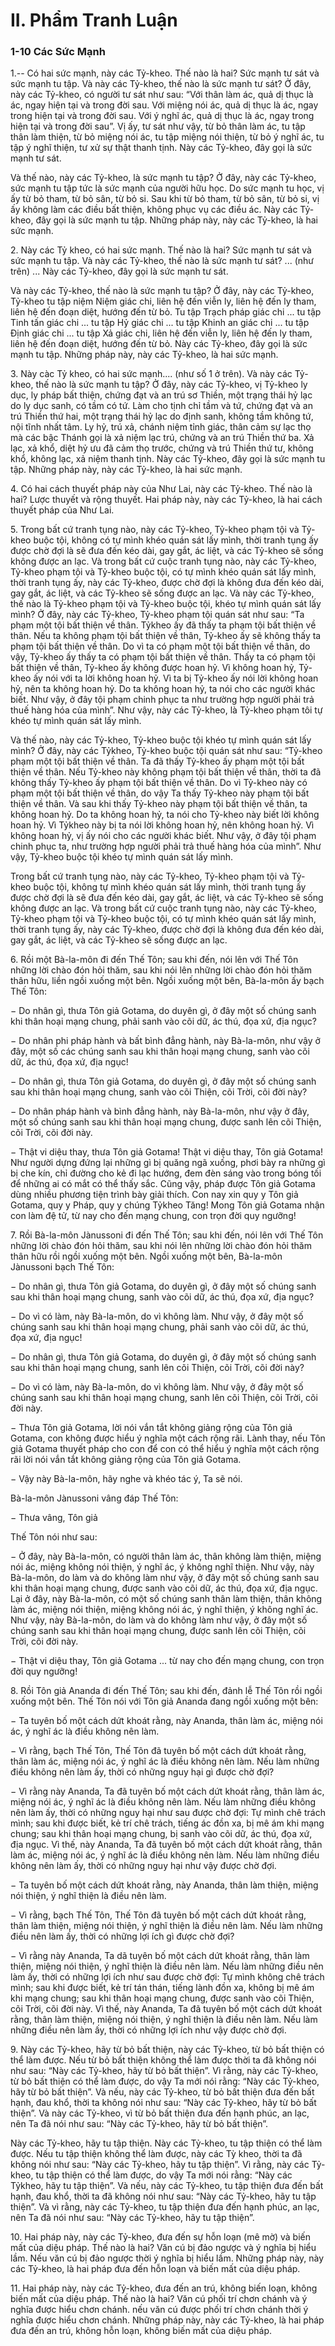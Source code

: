 # II. Phẩm Tranh Luận

### 1-10 Các Sức Mạnh

1.-- Có hai sức mạnh, này các Tỷ-kheo. Thế nào là hai? Sức mạnh tư sát và sức mạnh tu tập. Và này các
Tỷ-kheo, thế nào là sức mạnh tư sát? Ở đây, này các Tỷ-kheo, có người tư sát như sau: “Với thân làm
ác, quả dị thục là ác, ngay hiện tại và trong đời sau. Với miệng nói ác, quả dị thục là ác, ngay trong hiện
tại và trong đời sau. Với ý nghĩ ác, quả dị thục là ác, ngay trong hiện tại và trong đời sau”. Vị ấy, tư sát
như vậy, từ bỏ thân làm ác, tu tập thân làm thiện, từ bỏ miệng nói ác, tu tập miệng nói thiện, từ bỏ ý
nghĩ ác, tu tập ý nghĩ thiện, tư xử sự thật thanh tịnh. Này các Tỷ-kheo, đây gọi là sức mạnh tư sát.

Và thế nào, này các Tỷ-kheo, là sức mạnh tu tập? Ở đây, này các Tỷ-kheo, sức mạnh tu tập tức là sức
mạnh của người hữu học. Do sức mạnh tu học, vị ấy từ bỏ tham, từ bỏ sân, từ bỏ si. Sau khi từ bỏ tham,
từ bỏ sân, từ bỏ si, vị ấy không làm các điều bất thiện, không phục vụ các điều ác. Này các Tỷ-kheo, đây
gọi là sức mạnh tu tập. Những pháp này, này các Tỷ-kheo, là hai sức mạnh.

<!--pg-->
2\. Này các Tỷ kheo, có hai sức mạnh. Thế nào là hai? Sức mạnh tư sát và sức mạnh tu tập. Và này các
Tỷ-kheo, thế nào là sức mạnh tư sát? ... (như trên) ... Này các Tỷ-kheo, đây gọi là sức mạnh tư sát.

Và này các Tỷ-kheo, thế nào là sức mạnh tu tập? Ở đây, này các Tỷ-kheo, Tỷ-kheo tu tập niệm Niệm
giác chi, liên hệ đến viễn ly, liên hệ đến ly tham, liên hệ đến đoạn diệt, hướng đến từ bỏ. Tu tập Trạch
pháp giác chi ... tu tập Tinh tấn giác chi ... tu tập Hỷ giác chi ... tu tập Khinh an giác chi ... tu tập Ðịnh
giác chi ... tu tập Xả giác chi, liên hệ đến viễn ly, liên hệ đến ly tham, liên hệ đến đoạn diệt, hướng đến
từ bỏ. Này các Tỷ-kheo, đây gọi là sức mạnh tu tập. Những pháp này, này các Tỷ-kheo, là hai sức mạnh.

<!--pg-->
3\. Này càc Tỷ kheo, có hai sức mạnh.... (như số 1 ở trên). Và này các Tỷ-kheo, thế nào là sức mạnh tu
tập? Ở đây, này các Tỷ-kheo, vị Tỷ-kheo ly dục, ly pháp bất thiện, chứng đạt và an trú sơ Thiền, một
trạng thái hỷ lạc do ly dục sanh, có tầm có tứ. Làm cho tịnh chỉ tầm và tứ, chứng đạt và an trú Thiền thứ
hai, một trạng thái hỷ lạc do định sanh, không tầm không tứ, nội tĩnh nhất tâm. Ly hỷ, trú xả, chánh
niệm tỉnh giác, thân cảm sự lạc thọ mà các bậc Thánh gọi là xả niệm lạc trú, chứng và an trú Thiền thứ
ba. Xả lạc, xả khổ, diệt hỷ ưu đã cảm thọ trước, chứng và trú Thiền thứ tư, không khổ, không lạc, xả
niệm thanh tịnh. Này các Tỷ-kheo, đây gọi là sức mạnh tu tập. Những pháp này, này các Tỷ-kheo, là hai
sức mạnh.

<!--pg-->
4\. Có hai cách thuyết pháp này của Như Lai, này các Tỷ-kheo. Thế nào là hai? Lược thuyết và rộng
thuyết. Hai pháp này, này các Tỷ-kheo, là hai cách thuyết pháp của Như Lai.

<!--pg-->
5\. Trong bất cứ tranh tụng nào, này các Tỷ-kheo, Tỷ-kheo phạm tội và Tỷ-kheo buộc tội, không có tự
mình khéo quán sát lấy mình, thời tranh tụng ấy được chờ đợi là sẽ đưa đến kéo dài, gay gắt, ác liệt, và
các Tỷ-kheo sẽ sống không được an lạc. Và trong bất cứ cuộc tranh tụng nào, này các Tỷ-kheo, Tỷ-kheo
phạm tội và Tỷ-kheo buộc tội, có tự mình khéo quán sát lấy mình, thời tranh tụng ấy, này các Tỷ-kheo,
được chờ đợi là không đưa đến kéo dài, gay gắt, ác liệt, và các Tỷ-kheo sẽ sống được an lạc.
Và này các Tỷ-kheo, thế nào là Tỷ-kheo phạm tội và Tỷ-kheo buộc tội, khéo tự mình quán sát lấy mình?
Ở đây, này các Tỷ-kheo, Tỷ-kheo phạm tội quán sát như sau: “Ta phạm một tội bất thiện về thân. Tỷkheo ấy đã thấy ta phạm tội bất thiện về thân. Nếu ta không phạm tội bất thiện về thân, Tỷ-kheo ấy sẽ
không thấy ta phạm tội bất thiện về thân. Do vì ta có phạm một tội bất thiện về thân, do vậy, Tỷ-kheo ấy
thấy ta có phạm tội bất thiện về thân. Thấy ta có phạm tội bất thiện về thân, Tỷ-kheo ấy không được
hoan hỷ. Vì không hoan hỷ, Tỷ-kheo ấy nói với ta lời không hoan hỷ. Vì ta bị Tỷ-kheo ấy nói lời không
hoan hỷ, nên ta không hoan hỷ. Do ta không hoan hỷ, ta nói cho các người khác biết. Như vậy, ở đây tội
phạm chinh phục ta như trường hợp người phải trả thuế hàng hóa của mình”. Như vậy, này các Tỷ-kheo,
là Tỷ-kheo phạm tôi tự khéo tự mình quán sát lấy mình.

Và thế nào, này các Tỷ-kheo, Tỷ-kheo buộc tội khéo tự mình quán sát lấy mình? Ở đây, này các Tỷkheo, Tỷ-kheo buộc tội quán sát như sau: “Tỷ-kheo phạm một tội bất thiện về thân. Ta đã thấy Tỷ-kheo
ấy phạm một tội bất thiện về thân. Nếu Tỷ-kheo này không phạm tội bất thiện về thân, thời ta đã không
thấy Tỷ-kheo ấy phạm tội bất thiện về thân. Do vì Tỷ-kheo này có phạm một tội bất thiện về thân, do
vậy Ta thấy Tỷ-kheo này phạm tội bất thiện về thân. Và sau khi thấy Tỷ-kheo này phạm tội bất thiện về
thân, ta không hoan hỷ. Do ta không hoan hỷ, ta nói cho Tỷ-kheo này biết lời không hoan hỷ. Vì Tỷkheo này bị ta nói lời không hoan hỷ, nên không hoan hỷ. Vì không hoan hỷ, vị ấy nói cho các người
khác biết. Như vậy, ở đây tội phạm chinh phục ta, như trường hợp người phải trả thuế hàng hóa của
mình”. Như vậy, Tỷ-kheo buộc tội khéo tự mình quán sát lấy mình.

Trong bất cứ tranh tụng nào, này các Tỷ-kheo, Tỷ-kheo phạm tội và Tỷ-kheo buộc tội, không tự mình
khéo quán sát lấy mình, thời tranh tụng ấy được chờ đợi là sẽ đưa đến kéo dài, gay gắt, ác liệt, và các
Tỷ-kheo sẽ sống không được an lạc. Và trong bất cứ cuộc tranh tụng nào, này các Tỷ-kheo, Tỷ-kheo
phạm tội và Tỷ-kheo buộc tội, có tự mình khéo quán sát lấy mình, thời tranh tụng ấy, này các Tỷ-kheo,
được chờ đợi là không đưa đến kéo dài, gay gắt, ác liệt, và các Tỷ-kheo sẽ sống được an lạc.

<!--pg-->
6\. Rồi một Bà-la-môn đi đến Thế Tôn; sau khi đến, nói lên với Thế Tôn những lời chào đón hỏi thăm,
sau khi nói lên những lời chào đón hỏi thăm thân hữu, liền ngồi xuống một bên. Ngồi xuống một bên,
Bà-la-môn ấy bạch Thế Tôn:

− Do nhân gì, thưa Tôn giả Gotama, do duyên gì, ở đây một số chúng sanh khi thân hoại mạng chung,
phải sanh vào cõi dữ, ác thú, đọa xứ, địa ngục?

− Do nhân phi pháp hành và bất bình đẳng hành, này Bà-la-môn, như vậy ở đây, một số các chúng sanh
sau khi thân hoại mạng chung, sanh vào cõi dữ, ác thú, đọa xứ, địa ngục!

− Do nhân gì, thưa Tôn giả Gotama, do duyên gì, ở đây một số chúng sanh sau khi thân hoại mạng
chung, sanh vào cõi Thiện, cõi Trời, cõi đời này?

− Do nhân pháp hành và bình đẳng hành, này Bà-la-môn, như vậy ở đây, một số chúng sanh sau khi thân
hoại mạng chung, được sanh lên cõi Thiện, cõi Trời, cõi đời này.

− Thật vi diệu thay, thưa Tôn giả Gotama! Thật vi diệu thay, Tôn giả Gotama! Như người dựng đứng lại
những gì bị quăng ngã xuống, phơi bày ra những gì bị che kín, chỉ đường cho kẻ đi lạc hướng, đem đèn
sáng vào trong bóng tối để những ai có mắt có thể thấy sắc. Cũng vậy, pháp được Tôn giả Gotama dùng
nhiều phương tiện trình bày giải thích. Con nay xin quy y Tôn giả Gotama, quy y Pháp, quy y chúng Tỷkheo Tăng! Mong Tôn giả Gotama nhận con làm đệ tử, từ nay cho đến mạng chung, con trọn đời quy
ngưỡng!

<!--pg-->
7\. Rồi Bà-la-môn Jànussoni đi đến Thế Tôn; sau khi đến, nói lên với Thế Tôn những lời chào đón hỏi
thăm, sau khi nói lên những lời chào đón hỏi thăm thân hữu rồi ngồi xuống một bên. Ngồi xuống một
bên, Bà-la-môn Jànussoni bạch Thế Tôn:

− Do nhân gì, thưa Tôn giả Gotama, do duyên gì, ở đây một số chúng sanh sau khi thân hoại mạng
chung, sanh vào cõi dữ, ác thú, đọa xứ, địa ngục?

− Do vì có làm, này Bà-la-môn, do vì không làm. Như vậy, ở đây một số chúng sanh sau khi thân hoại
mạng chung, phải sanh vào cõi dữ, ác thú, đọa xứ, địa ngục!

− Do nhân gì, thưa Tôn giả Gotama, do duyên gì, ở đây một số chúng sanh sau khi thân hoại mạng
chung, sanh lên cõi Thiện, cõi Trời, cõi đời này?

− Do vì có làm, này Bà-la-môn, do vì không làm. Như vậy, ở đây một số chúng sanh sau khi thân hoại
mạng chung, sanh lên cõi Thiện, cõi Trời, cõi đời này.

− Thưa Tôn giả Gotama, lời nói vắn tắt không giảng rộng của Tôn giả Gotama, con không được hiểu ý
nghĩa một cách rộng rãi. Lành thay, nếu Tôn giả Gotama thuyết pháp cho con để con có thể hiểu ý nghĩa
một cách rộng rãi lời nói vắn tắt không giảng rộng của Tôn giả Gotama.

− Vậy này Bà-la-môn, hãy nghe và khéo tác ý, Ta sẽ nói.

Bà-la-môn Jànussoni vâng đáp Thế Tôn:

− Thưa vâng, Tôn giả

Thế Tôn nói như sau:

− Ở đây, này Bà-la-môn, có người thân làm ác, thân không làm thiện, miệng nói ác, miệng không nói
thiện, ý nghĩ ác, ý không nghĩ thiện. Như vậy, này Bà-la-môn, do làm và do không làm như vậy, ở đây
một số chúng sanh sau khi thân hoại mạng chung, được sanh vào cõi dữ, ác thú, đọa xứ, địa ngục. Lại ở
đây, này Bà-la-môn, có một số chúng sanh thân làm thiện, thân không làm ác, miệng nói thiện, miệng
không nói ác, ý nghĩ thiện, ý không nghĩ ác. Như vậy, này Bà-la-môn, do làm và do không làm như vậy,
ở đây một số chúng sanh sau khi thân hoại mạng chung, được sanh lên cõi Thiện, cõi Trời, cõi đời này.

− Thật vi diệu thay, Tôn giả Gotama ... từ nay cho đến mạng chung, con trọn đời quy ngưỡng!

<!--pg-->
8\. Rồi Tôn giả Ananda đi đến Thế Tôn; sau khi đến, đảnh lễ Thế Tôn rồi ngồi xuống một bên. Thế Tôn
nói với Tôn giả Ananda đang ngồi xuống một bên:

− Ta tuyên bố một cách dứt khoát rằng, này Ananda, thân làm ác, miệng nói ác, ý nghĩ ác là điều không
nên làm.

− Vì rằng, bạch Thế Tôn, Thế Tôn đã tuyên bố một cách dứt khoát rằng, thân làm ác, miệng nói ác, ý
nghĩ ác là điều không nên làm. Nếu làm những điều không nên làm ấy, thời có những nguy hại gì được
chờ đợi?

− Vì rằng này Ananda, Ta đã tuyên bố một cách dứt khoát rằng, thân làm ác, miệng nói ác, ý nghĩ ác là
điều không nên làm. Nếu làm những điều không nên làm ấy, thời có những nguy hại như sau được chờ
đợi: Tự mình chê trách mình; sau khi được biết, kẻ trí chê trách, tiếng ác đồn xa, bị mê ám khi mạng
chung; sau khi thân hoại mạng chung, bị sanh vào cõi dữ, ác thú, đọa xứ, địa ngục. Vì thế, này Ananda,
Ta đã tuyên bố một cách dứt khoát rằng, thân làm ác, miệng nói ác, ý nghĩ ác là điều không nên làm.
Nếu làm những điều không nên làm ấy, thời có những nguy hại như vậy được chờ đợi.

− Ta tuyên bố một cách dứt khoát rằng, này Ananda, thân làm thiện, miệng nói thiện, ý nghĩ thiện là điều
nên làm.

− Vì rằng, bạch Thế Tôn, Thế Tôn đã tuyên bố một cách dứt khoát rằng, thân làm thiện, miệng nói thiện,
ý nghĩ thiện là điều nên làm. Nếu làm những điều nên làm ấy, thời có những lợi ích gì được chờ đợi?

− Vì rằng này Ananda, Ta dã tuyên bố một cách dứt khoát rằng, thân làm thiện, miệng nói thiện, ý nghĩ
thiện là điều nên làm. Nếu làm những điều nên làm ấy, thời có những lợi ích như sau được chờ đợi: Tự
mình không chê trách mình; sau khi được biết, kẻ trí tán thán, tiếng lành đồn xa, không bị mê ám khi
mạng chung; sau khi thân hoại mạng chung, được sanh vào cõi Thiện, cõi Trời, cõi đời này. Vì thế, này
Ananda, Ta đã tuyên bố một cách dứt khoát rằng, thân làm thiện, miệng nói thiện, ý nghĩ thiện là điều
nên làm. Nếu làm những điều nên làm ấy, thời có những lợi ích như vậy được chờ đợi.

<!--pg-->
9\. Này các Tỷ-kheo, hãy từ bỏ bất thiện, này các Tỷ-kheo, từ bỏ bất thiện có thể làm được. Nếu từ bỏ bất
thiện không thể làm được thời ta đã không nói như sau: “Này các Tỷ-kheo, hãy từ bỏ bất thiện”. Vì rằng,
này các Tỷ-kheo, từ bỏ bất thiện có thể làm được, do vậy Ta mới nói rằng: “Này các Tỷ-kheo, hãy từ bỏ
bất thiện”. Và nếu, này các Tỷ-kheo, từ bỏ bất thiện đưa đến bất hạnh, đau khổ, thời ta không nói như
sau: “Này các Tỷ-kheo, hãy từ bỏ bất thiện”. Và này các Tỷ-kheo, vì từ bỏ bất thiện đưa đến hạnh phúc,
an lạc, nên Ta đã nói như sau: “Này các Tỷ-kheo, hãy từ bỏ bất thiện”.

Này các Tỷ-kheo, hãy tu tập thiện. Này các Tỷ-kheo, tu tập thiện có thể làm được. Nếu tu tập thiện
không thể làm được, này các Tỳ kheo, thời ta đã không nói như sau: “Này các Tỷ-kheo, hãy tu tập
thiện”. Vì rằng, này các Tỷ-kheo, tu tập thiện có thể làm được, do vậy Ta mới nói rằng: “Này các Tỷkheo, hãy tu tập thiện”. Và nếu, này các Tỷ-kheo, tu tập thiện đưa đến bất hạnh, đau khổ, thời ta đã
không nói như sau: “Này các Tỷ-kheo, hãy tu tập thiện”. Và vì rằng, này các Tỷ-kheo, tu tập thiện đưa
đến hạnh phúc, an lạc, nên Ta đã nói như sau: “Này các Tỷ-kheo, hãy tu tập thiện”.

<!--pg-->
10\. Hai pháp này, này các Tỷ-kheo, đưa đến sự hỗn loạn (mê mờ) và biến mất của diệu pháp. Thế nào là
hai? Văn cú bị đảo ngược và ý nghĩa bị hiểu lầm. Nếu văn cú bị đảo ngược thời ý nghĩa bị hiểu lầm.
Những pháp này, này các Tỷ-kheo, là hai pháp đưa đến hỗn loạn và biến mất của diệu pháp.

<!--pg-->
11\. Hai pháp này, này các Tỷ-kheo, đưa đến an trú, không biến loạn, không biến mất của diệu pháp. Thế
nào là hai? Văn cú phối trí chơn chánh và ý nghĩa được hiểu chơn chánh. nếu văn cú được phối trí chơn
chánh thời ý nghĩa được hiểu chơn chánh. Những pháp này, này các Tỷ-kheo, là hai pháp đưa đến an trú,
không hỗn loạn, không biến mất của diệu pháp.

